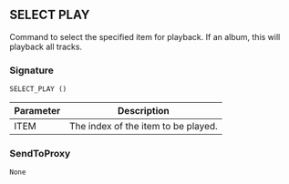 ## SELECT PLAY

Command to select the specified item for playback. If an album, this will playback all tracks.


### Signature

`SELECT_PLAY ()`


| Parameter | Description |
| --- | --- |
| ITEM | The index of the item to be played. |


### SendToProxy

`None`